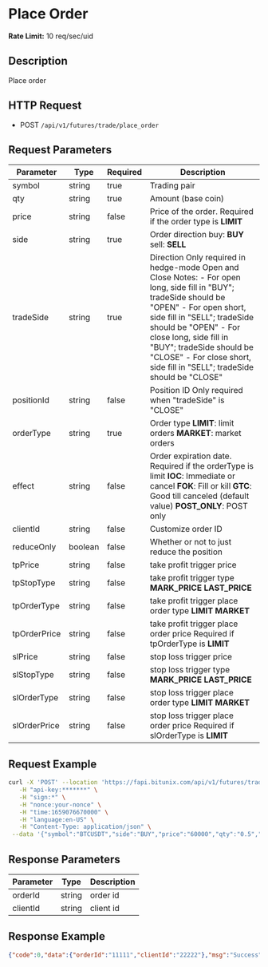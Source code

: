 # Place Order

**Rate Limit:** 10 req/sec/uid

## Description
Place order

## HTTP Request
* POST `/api/v1/futures/trade/place_order`

## Request Parameters

| Parameter | Type | Required | Description |
|-----------|------|----------|-------------|
| symbol | string | true | Trading pair |
| qty | string | true | Amount (base coin) |
| price | string | false | Price of the order. Required if the order type is **LIMIT** |
| side | string | true | Order direction buy: **BUY** sell: **SELL** |
| tradeSide | string | true | Direction Only required in hedge-mode Open and Close Notes: - For open long, side fill in "BUY"; tradeSide should be "OPEN" - For open short, side fill in "SELL"; tradeSide should be "OPEN" - For close long, side fill in "BUY"; tradeSide should be "CLOSE" - For close short, side fill in "SELL"; tradeSide should be "CLOSE" |
| positionId | string | false | Position ID Only required when "tradeSide" is "CLOSE" |
| orderType | string | true | Order type **LIMIT**: limit orders **MARKET**: market orders |
| effect | string | false | Order expiration date. Required if the orderType is limit **IOC**: Immediate or cancel **FOK**: Fill or kill **GTC**: Good till canceled (default value) **POST_ONLY**: POST only |
| clientId | string | false | Customize order ID |
| reduceOnly | boolean | false | Whether or not to just reduce the position |
| tpPrice | string | false | take profit trigger price |
| tpStopType | string | false | take profit trigger type **MARK_PRICE** **LAST_PRICE** |
| tpOrderType | string | false | take profit trigger place order type **LIMIT** **MARKET** |
| tpOrderPrice | string | false | take profit trigger place order price Required if tpOrderType is **LIMIT** |
| slPrice | string | false | stop loss trigger price |
| slStopType | string | false | stop loss trigger type **MARK_PRICE** **LAST_PRICE** |
| slOrderType | string | false | stop loss trigger place order type **LIMIT** **MARKET** |
| slOrderPrice | string | false | stop loss trigger place order price Required if slOrderType is **LIMIT** |

## Request Example

```bash
curl -X 'POST' --location 'https://fapi.bitunix.com/api/v1/futures/trade/place_order' \
   -H "api-key:*******" \
   -H "sign:*" \
   -H "nonce:your-nonce" \
   -H "time:1659076670000" \
   -H "language:en-US" \
   -H "Content-Type: application/json" \
 --data '{"symbol":"BTCUSDT","side":"BUY","price":"60000","qty":"0.5","positionId":"111","tradeSide":"CLOSE","orderType":"LIMIT","reduceOnly":false,"effect":"GTC","clientId":"1110000aaa","tpPrice":"61000","tpStopType":"MARK","tpOrderType":"LIMIT","tpOrderPrice":"61000.1"}'
```

## Response Parameters

| Parameter | Type | Description |
|-----------|------|-------------|
| orderId | string | order id |
| clientId | string | client id |

## Response Example

```json
{"code":0,"data":{"orderId":"11111","clientId":"22222"},"msg":"Success"}
```